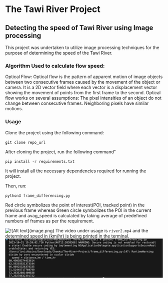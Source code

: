 # The Tawi River Project
## Detecting the speed of Tawi River using Image processing 
<!DOCTYPE html>
<html>
<body>

<p>This project was undertaken to utilize image processing techniques for the purpose of determining the speed of the Tawi River.</p>
<p>
<h3>Algorithm Used to calculate flow speed:</h3>
Optical Flow: Optical flow is the pattern of apparent motion of image objects between two consecutive frames caused by the movement of the object or camera. It is a 2D vector field where each vector is a displacement vector showing the movement of points from the first frame to the second. Optical flow works on several assumptions: The pixel intensities of an object do not change between consecutive frames. Neighboring pixels have similar motions.
</p>

### Usage
Clone the project using the following command:
```
git clone repo_url
```

After cloning the project, run the following command"
```
pip install -r requirements.txt
```
It will install all the necessary dependencies required for running the project.

Then, run:
```
python3 frame_differencing.py
```

Red circle symbolizes the point of interest(POI, tracked point) in the previous frame whereas Green circle symbolizes the POI in the current frame and avag_speed is calculated by taking average of predefined numbers of frames as per the requirement.

![!\[Alt text\](image.png)](<Screen Recording 2023-10-31 at 7.38.09 PM.gif>)
The video under usage is `river2.mp4` and the determined speed in (km/hr) is being printed in the terminal.
![Alt text](image-1.png) 

